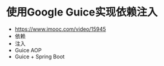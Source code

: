 # 使用Google Guice实现依赖注入

- <https://www.imooc.com/video/15945>
- 依赖
- 注入
- Guice AOP
- Guice + Spring Boot
